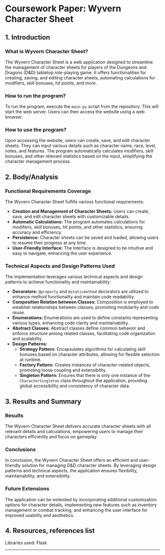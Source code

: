 # Coursework Paper: Wyvern Character Sheet

## 1. Introduction

### What is Wyvern Character Sheet?

The Wyvern Character Sheet is a web application designed to streamline the management of character sheets for players of the Dungeons and Dragons (D&D) tabletop role-playing game. It offers functionalities for creating, saving, and editing character sheets, automating calculations for modifiers, skill bonuses, hit points, and more.

### How to run the program?

To run the program, execute the `main.py` script from the repository. This will start the web server. Users can then access the website using a web browser.

### How to use the program?

Upon accessing the website, users can create, save, and edit character sheets. They can input various details such as character name, race, level, notes, and features. The program automatically calculates modifiers, skill bonuses, and other relevant statistics based on the input, simplifying the character management process.

## 2. Body/Analysis

### Functional Requirements Coverage

The Wyvern Character Sheet fulfills various functional requirements:

- **Creation and Management of Character Sheets:** Users can create, save, and edit character sheets with customizable details.
- **Automatic Calculations:** The program automates calculations for modifiers, skill bonuses, hit points, and other statistics, ensuring accuracy and efficiency.
- **Persistence:** Character sheets can be saved and loaded, allowing users to resume their progress at any time.
- **User-Friendly Interface:** The interface is designed to be intuitive and easy to navigate, enhancing the user experience.

### Technical Aspects and Design Patterns Used

The implementation leverages various technical aspects and design patterns to achieve functionality and maintainability:

- **Decorators:** `@property` and `@staticmethod` decorators are utilized to enhance method functionality and maintain code readability.
- **Composition Relation between Classes:** Composition is employed to establish relationships between classes, promoting modularity and code reuse.
- **Enumerations:** Enumerations are used to define constants representing various types, enhancing code clarity and maintainability.
- **Abstract Classes:** Abstract classes define common behavior and enforce structure among related classes, facilitating code organization and scalability.
- **Design Patterns:**
  - **Strategy Pattern:** Encapsulates algorithms for calculating skill bonuses based on character attributes, allowing for flexible selection at runtime.
  - **Factory Pattern:** Creates instances of character-related objects, promoting loose coupling and extensibility.
  - **Singleton Pattern:** Ensures that there is only one instance of the `CharacterSingleton` class throughout the application, providing global accessibility and consistency of character data.

## 3. Results and Summary

### Results

The Wyvern Character Sheet delivers accurate character sheets with all relevant details and calculations, empowering users to manage their characters efficiently and focus on gameplay.

### Conclusions

In conclusion, the Wyvern Character Sheet offers an efficient and user-friendly solution for managing D&D character sheets. By leveraging design patterns and technical aspects, the application ensures flexibility, maintainability, and extensibility.

### Future Extensions

The application can be extended by incorporating additional customization options for character details, implementing new features such as inventory management or combat tracking, and enhancing the user interface for improved usability and aesthetics.

## 4. Resources, references list

Libraries used: Flask

---
